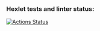 ### Hexlet tests and linter status:
[![Actions Status](https://github.com/vreznv/frontend-project-44/workflows/hexlet-check/badge.svg)](https://github.com/vreznv/frontend-project-44/actions)